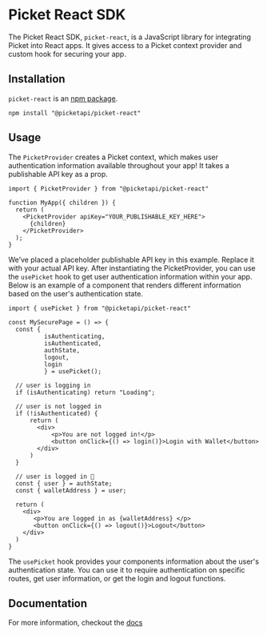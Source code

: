 # Picket React SDK

The Picket React SDK, `picket-react`, is a JavaScript library for integrating Picket into React apps. It gives access to a Picket context provider and custom hook for securing your app.

## Installation

`picket-react` is an [npm package](https://www.npmjs.com/package/@picketapi/picket-react).
```shell
npm install "@picketapi/picket-react"
```

## Usage

The `PicketProvider` creates a Picket context, which makes user authentication information available throughout your app! It takes a publishable API key as a prop.

```tsx
import { PicketProvider } from "@picketapi/picket-react"

function MyApp({ children }) {
  return (
    <PicketProvider apiKey="YOUR_PUBLISHABLE_KEY_HERE">
      {children}
    </PicketProvider>
  );
}
```

We’ve placed a placeholder publishable API key in this example. Replace it with your actual API key. After instantiating the PicketProvider, you can use the `usePicket` hook to get user authentication information within your app. Below is an example of a component that renders different information based on the user's authentication state.

```tsx
import { usePicket } from "@picketapi/picket-react"

const MySecurePage = () => {
  const { 
          isAuthenticating, 
          isAuthenticated, 
          authState, 
          logout,
          login
          } = usePicket();
  
  // user is logging in
  if (isAuthenticating) return "Loading";

  // user is not logged in
  if (!isAuthenticated) {
      return (
        <div>
            <p>You are not logged in!</p>
            <button onClick={() => login()}>Login with Wallet</button>
        </div>
      )
  }

  // user is logged in 🎉
  const { user } = authState;
  const { walletAddress } = user;
  
  return (
    <div>
       <p>You are logged in as {walletAddress} </p>
       <button onClick={() => logout()}>Logout</button>
    </div>
  )
}
```

The `usePicket` hook provides your components information about the user's authentication state. You can use it to require authentication on specific routes, get user information, or get the login and logout functions.

## Documentation

For more information, checkout the [docs](https://docs.picketapi.com/picket-docs/reference/libraries-and-sdks/react-sdk-picket-react)
